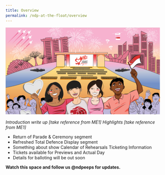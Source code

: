```yaml
---
title: Overview
permalink: /ndp-at-the-float/overview
---
```

![Float](/images/NDP22%20Website%2017May20224.jpg)

<i class="blue-text">
    Introduction write up [take reference from ME1]
Highlights [take reference from ME1]</i>

- Return of Parade & Ceremony segment
- Refreshed Total Defence Display segment
- Something about show
Calendar of Rehearsals
Ticketing Information
- Tickets available for Previews and Actual Day
- Details for balloting will be out soon 


<b>Watch this space and follow us <span class="red-ttext">@ndpeeps</span> for updates.</b>